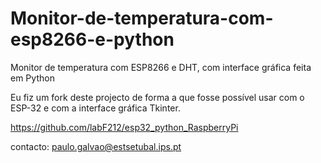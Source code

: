 # Monitor-de-temperatura-com-esp8266-e-python

Monitor de temperatura com ESP8266 e DHT, com interface gráfica feita em Python

Eu fiz um fork deste projecto de forma a que fosse possível usar com o ESP-32 e com a interface gráfica Tkinter.

https://github.com/labF212/esp32_python_RaspberryPi

contacto: paulo.galvao@estsetubal.ips.pt
